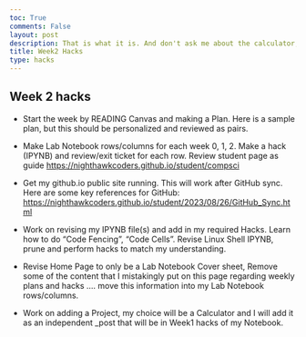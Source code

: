```yaml
---
toc: True
comments: False
layout: post
description: That is what it is. And don't ask me about the calculator, i don't know it doesn't involve not even a single code of javascript before I followed the whole tutorial! :| )
title: Week2 Hacks
type: hacks
---
```


## Week 2 hacks

* Start the week by READING Canvas and making a Plan. Here is a sample plan, but this should be personalized and reviewed as pairs.

* Make Lab Notebook rows/columns for each week 0, 1, 2. Make a hack (IPYNB) and review/exit ticket for each row. Review student page as guide https://nighthawkcoders.github.io/student/compsci

* Get my github.io public site running. This will work after GitHub sync. Here are some key references for GitHub: https://nighthawkcoders.github.io/student/2023/08/26/GitHub_Sync.html

* Work on revising my IPYNB file(s) and add in my required Hacks. Learn how to do “Code Fencing”, “Code Cells”. Revise Linux Shell IPYNB, prune and perform hacks to match my understanding.

* Revise Home Page to only be a Lab Notebook Cover sheet, Remove some of the content that I mistakingly put on this page regarding weekly plans and hacks …. move this information into my Lab Notebook rows/columns.

* Work on adding a Project, my choice will be a Calculator and I will add it as an independent _post that will be in Week1 hacks of my Notebook.
